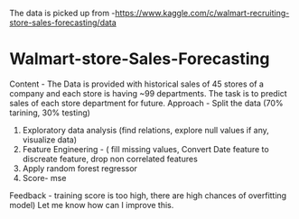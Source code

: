 The data is picked up from -https://www.kaggle.com/c/walmart-recruiting-store-sales-forecasting/data
# Walmart-store-Sales-Forecasting
Content - The Data is provided with historical sales of 45 stores of a company and each store is having ~99 departments. The task is to predict sales of each store department for future.
Approach - 
Split the data (70% tarining, 30% testing)
1. Exploratory data analysis (find relations, explore null values if any, visualize data)
2. Feature Engineering - ( fill missing values, Convert Date feature to discreate feature, drop non correlated features
3. Apply random forest regressor
4. Score- mse

Feedback - training score is too high, there are high chances of overfitting model)
Let me know how can I improve this.
